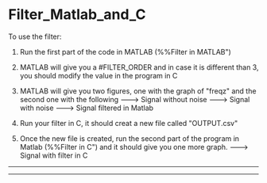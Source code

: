 # Filter_Matlab_and_C

To use the filter:
 
 1. Run the first part of the code in MATLAB (%%Filter in MATLAB")
 
 2. MATLAB will give you a #FILTER_ORDER and in case it is different than 3, you should modify the value in the program in C
 
 3. MATLAB will give you two figures, one with the graph of "freqz" and the second one with the following
        ---> Signal without noise
        ---> Signal with noise
        ---> Signal filtered in Matlab
 
 4. Run your filter in C, it should creat a new file called "OUTPUT.csv"
 
 5. Once the new file is created, run the second part of the program in Matlab (%%Filter in C") and it should give you one more graph.
        ---> Signal with filter in C
        
 ---------------------------------------------------------------------------------------
 ---------------------------------------------------------------------------------------

 
